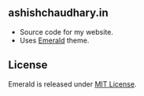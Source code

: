 ## ashishchaudhary.in

* Source code for my website. 
* Uses [Emerald](https://github.com/KingFelix/emerald) theme.

## License
Emerald is released under [MIT License](license.md).
